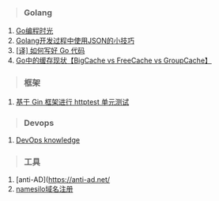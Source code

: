 > ### Golang
1. [Go编程时光](http://golang.iswbm.com/en/latest/index.html "Go编程时光")
2. [Golang开发过程中使用JSON的小技巧](https://github.com/lper/document/blob/master/tech/Golang%20%E4%B8%AD%E4%BD%BF%E7%94%A8%20JSON%20%E7%9A%84%E5%B0%8F%E6%8A%80%E5%B7%A7.md "Golang开发过程中使用JSON的小技巧")
3. [[译] 如何写好 Go 代码](https://github.com/lper/document/blob/master/tech/%5B%E8%AF%91%5D%20%E5%A6%82%E4%BD%95%E5%86%99%E5%A5%BD%20Go%20%E4%BB%A3%E7%A0%81.md "[译] 如何写好 Go 代码")
4. [Go中的缓存现状【BigCache vs FreeCache vs GroupCache】](https://github.com/lper/document/blob/master/tech/Go%E4%B8%AD%E7%9A%84%E7%BC%93%E5%AD%98%E7%8E%B0%E7%8A%B6%E3%80%90BigCache%20vs%20FreeCache%20vs%20GroupCache%E3%80%91.md "Go中的缓存现状【BigCache vs FreeCache vs GroupCache】")
>### 框架
1. [基于 Gin 框架进行 httptest 单元测试](https://github.com/lper/document/blob/master/tech/Golang%20%E5%AD%A6%E4%B9%A0%E2%80%94%E2%80%94%E5%9F%BA%E4%BA%8E%20Gin%20%E6%A1%86%E6%9E%B6%E8%BF%9B%E8%A1%8C%20httptest%20%E5%8D%95%E5%85%83%E6%B5%8B%E8%AF%95.md "基于 Gin 框架进行 httptest 单元测试")

> ### Devops
1. [DevOps knowledge](https://devops.phodal.com/)

> ### 工具
1. [anti-AD](https://anti-ad.net/
2. [namesilo域名注册](https://www.namesilo.com/) 


